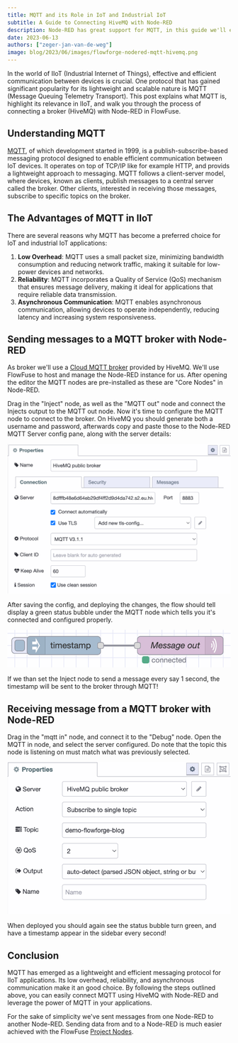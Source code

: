 ```yaml
---
title: MQTT and its Role in IoT and Industrial IoT
subtitle: A Guide to Connecting HiveMQ with Node-RED
description: Node-RED has great support for MQTT, in this guide we'll explain why that's fundamental for IoT and how to connect to a broker
date: 2023-06-13
authors: ["zeger-jan-van-de-weg"]
image: blog/2023/06/images/flowforge-nodered-mqtt-hivemq.png
---
```


In the world of IIoT (Industrial Internet of Things), effective and efficient communication between devices is crucial. One protocol that has gained significant popularity for its lightweight and scalable nature is MQTT (Message Queuing Telemetry Transport). This post explains what MQTT is, highlight its relevance in IIoT, and walk you through the process of connecting a broker (HiveMQ) with Node-RED in FlowFuse.

<!--more-->

## Understanding MQTT

[MQTT](https://en.wikipedia.org/wiki/MQTT), of which development started in 1999, is a publish-subscribe-based messaging protocol designed to enable efficient communication between IoT devices. It operates on top of TCP/IP like for example HTTP, and provids a lightweight approach to messaging. MQTT follows a client-server model, where devices, known as clients, publish messages to a central server called the broker. Other clients, interested in receiving those messages, subscribe to specific topics on the broker.

## The Advantages of MQTT in IIoT

There are several reasons why MQTT has become a preferred choice for IoT and industrial IoT applications:
1. **Low Overhead**: MQTT uses a small packet size, minimizing bandwidth consumption and reducing network traffic, making it suitable for low-power devices and networks.
1. **Reliability**: MQTT incorporates a Quality of Service (QoS) mechanism that ensures message delivery, making it ideal for applications that require reliable data transmission.
1. **Asynchronous Communication**: MQTT enables asynchronous communication, allowing devices to operate independently, reducing latency and increasing system responsiveness.

## Sending messages to a MQTT broker with Node-RED

As broker we'll use a [Cloud MQTT broker](https://www.hivemq.com/mqtt-cloud-broker/)
provided by HiveMQ. We'll use FlowFuse to host and manage the Node-RED instance for us. After opening the editor
the MQTT nodes are pre-installed as these are "Core Nodes" in Node-RED.

Drag in the "Inject" node, as well as the "MQTT out" node and connect the Injects output to the MQTT
out node. Now it's time to configure the MQTT node to connect to the broker. On HiveMQ you should generate both a username and password, afterwards copy and paste those to the Node-RED MQTT Server
config pane, along with the server details:

![Configure the MQTT broker in Node-RED](./images/node-red-config-mqtt-server.png "Configuring a MQTT broker in Node-RED")

After saving the config, and deploying the changes, the flow should tell display a green
status bubble under the MQTT node which tells you it's connected and configured properly.

![Connected MQTT node in Node-RED"](./images/connected-mqtt-node.png "Connected MQTT node in Node-RED")

If we than set the Inject node to send a message every say 1 second, the timestamp will be
sent to the broker through MQTT!

## Receiving message from a MQTT broker with Node-RED

Drag in the "mqtt in" node, and connect it to the "Debug" node.
Open the MQTT in node, and select the server configured. Do note that the topic
this node is listening on must match what was previously selected.

![Receiving MQTT messages in Node-RED](./images/mqtt-in-config-node-red.png "Receiving MQTT messages in Node-RED")

When deployed you should again see the status bubble turn green, and have a
timestamp appear in the sidebar every second!

## Conclusion

MQTT has emerged as a lightweight and efficient messaging protocol for IIoT applications. Its low overhead, reliability, and asynchronous communication make it an good choice. By following the steps outlined above, you can easily connect MQTT using HiveMQ with Node-RED and leverage the power of MQTT in your applications.

For the sake of simplicity we've sent messages from one Node-RED to another Node-RED.
Sending data from and to a Node-RED is much easier achieved with the FlowFuse
[Project Nodes](https://flowforge.com/docs/user/projectnodes/).